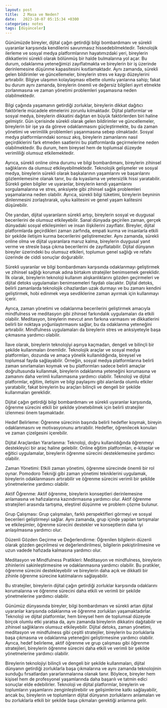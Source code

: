 ```yaml
---
layout: post
title:  2 Masa ve Neden?
date:   2023-10-07 05:15:34 +0300
categories: notes
tags: [düşünceler]
---
```


Günümüzde bireyler, dijital çağın getirdiği bilgi bombardımanı ve sürekli uyaranlar karşısında kendilerini savunmasız hissedebilmektedir. Teknolojik ilerleme ve sosyal medya platformlarının hayatımızdaki yeri, bireylerin dikkatlerini sürekli olarak bölünmüş bir halde bulmalarına yol açar. Bu durum, odaklanma yeteneğimizi zayıflatmakta ve bireylerin bir iş üzerinde derinlemesine düşünme kapasitesini kısıtlamaktadır. Aynı zamanda, sürekli gelen bildirimler ve güncellemeler, bireylerin stres ve kaygı düzeylerini artırabilir. Bilgiye ulaşımın kolaylaşması elbette olumlu yanlarına sahip; fakat bu durum aynı zamanda, bireylerin önemli ve değersiz bilgileri ayırt etmekte zorlanmasına ve zaman yönetimi problemleri yaşamasına neden olabilmektedir.

Bilgi çağında yaşamanın getirdiği zorluklar, bireylerin dikkat dağıtıcı faktörlerle mücadele etmelerini zorunlu kılmaktadır. Dijital platformlar ve sosyal medya, bireylerin dikkatini dağıtan en büyük faktörlerden biri haline gelmiştir. Gün içerisinde sürekli olarak gelen bildirimler ve güncellemeler, bireylerin bir işe ya da göreve odaklanmasını güçleştirmekte, bu da zaman yönetimi ve verimlilik problemleri yaşanmasına sebep olmaktadır. Sosyal medya platformlarındaki sonsuz akış, bireylerin zamanlarını nasıl geçirdiklerini fark etmeden saatlerini bu platformlarda geçirmelerine neden olabilmektedir. Bu durum, hem bireysel hem de toplumsal düzeyde verimliliği olumsuz etkilemektedir.

Ayrıca, sürekli online olma durumu ve bilgi bombardımanı, bireylerin zihinsel sağlıklarını da olumsuz etkileyebilmektedir. Teknolojik gelişmeler ve sosyal medya, bireylerin sürekli olarak başkalarının yaşamlarını ve başarılarını gözlemlemesine olanak tanır, bu da kıyaslama ve yetersizlik hissi yaratabilir. Sürekli gelen bilgiler ve uyaranlar, bireylerin kendi yaşamlarını sorgulamalarına ve stres, anksiyete gibi zihinsel sağlık problemleri yaşamalarına neden olabilir. Ayrıca, sürekli bilgi tüketimi, bireylerin beyninin dinlenmesini zorlaştırarak, uyku kalitesini ve genel yaşam kalitesini düşürebilir.

Öte yandan, dijital uyaranların sürekli artışı, bireylerin sosyal ve duygusal becerilerini de olumsuz etkileyebilir. Sanal dünyada geçirilen zaman, gerçek dünyadaki sosyal etkileşimleri ve insan ilişkilerini zayıflatır. Bireyler, dijital platformlarda geçirdikleri zaman zarfında, empati kurma ve insanlarla etkili bir şekilde iletişim kurma becerilerini geliştiremezler. Aynı zamanda, sürekli online olma ve dijital uyaranlara maruz kalma, bireylerin duygusal yanıt verme ve stresle başa çıkma becerilerini de zayıflatabilir. Dijital dünyanın bireyler üzerindeki bu olumsuz etkileri, toplumun genel sağlığı ve refahı üzerinde de ciddi sonuçlar doğurabilir.

Sürekli uyaranlar ve bilgi bombardımanı karşısında odaklanmayı geliştirmek ve zihinsel sağlığı korumak adına birtakım stratejiler benimsemek gereklidir. İlk olarak, bireylerin teknoloji kullanım alışkanlıklarını gözden geçirmeleri ve dijital detoks uygulamaları benimsemeleri faydalı olacaktır. Dijital detoks, belirli zamanlarda teknolojik cihazlardan uzak durmayı ve bu zamanı kendini geliştirmek, hobi edinmek veya sevdiklerine zaman ayırmak için kullanmayı içerir.

Ayrıca, zaman yönetimi ve odaklanma becerilerini geliştirmek amacıyla mindfulness ve meditasyon gibi zihinsel farkındalık uygulamaları da etkili olabilir. Meditasyon, bireylerin mevcut anın farkına varmasını ve dikkatlerini belirli bir noktaya yoğunlaştırmasını sağlar, bu da odaklanma yeteneğini artırabilir. Mindfulness uygulamaları da bireylerin stres ve anksiyeteyle başa çıkmasına yardımcı olabilir.

İlave olarak, bireylerin teknolojiyi aşırıya kaçmadan, dengeli ve bilinçli bir şekilde kullanmaları önemlidir. Teknolojik araçlar ve sosyal medya platformları, dozunda ve amaca yönelik kullanıldığında, bireysel ve toplumsal fayda sağlayabilir. Örneğin, sosyal medya platformlarına belirli zaman sınırlamaları koymak ve bu platformları sadece belirli amaçlar doğrultusunda kullanmak, bireylerin odaklanma yeteneğini korumasına ve zamanını daha verimli kullanmasına yardımcı olabilir. Teknoloji ve dijital platformlar, eğitim, iletişim ve bilgi paylaşımı gibi alanlarda olumlu etkiler yaratabilir, fakat bireylerin bu araçları bilinçli ve dengeli bir şekilde kullanmaları gereklidir.

Dijital çağın getirdiği bilgi bombardımanı ve sürekli uyaranlar karşısında, öğrenme sürecini etkili bir şekilde yönetebilmek için belirli stratejiler izlenmesi önem taşımaktadır.

Hedef Belirleme: Öğrenme sürecinin başında belirli hedefler koymak, bireyin odaklanmasını ve motivasyonunu artırabilir. Hedefler, öğrenilecek konuları ve zaman çizelgesini içerebilir.

Dijital Araçlardan Yararlanma: Teknoloji, doğru kullanıldığında öğrenmeyi destekleyici bir araç haline gelebilir. Online eğitim platformları, e-kitaplar ve eğitici uygulamalar, bireylerin öğrenme sürecini desteklemesine yardımcı olabilir.

Zaman Yönetimi: Etkili zaman yönetimi, öğrenme sürecinde önemli bir rol oynar. Pomodoro Tekniği gibi zaman yönetimi tekniklerini uygulamak, bireylerin odaklanmasını artırabilir ve öğrenme sürecini verimli bir şekilde yönetmelerine yardımcı olabilir.

Aktif Öğrenme: Aktif öğrenme, bireylerin konseptleri derinlemesine anlamasına ve hafızalarına kazındırmasına yardımcı olur. Aktif öğrenme stratejileri arasında tartışma, eleştirel düşünme ve problem çözme bulunur.

Grup Çalışması: Grup çalışmaları, farklı perspektifleri görmeyi ve sosyal becerileri geliştirmeyi sağlar. Aynı zamanda, grup içinde yapılan tartışmalar ve etkileşimler, öğrenme sürecini destekler ve konseptlerin daha iyi anlaşılmasına yardımcı olur.

Düzenli Gözden Geçirme ve Değerlendirme: Öğrenilen bilgilerin düzenli olarak gözden geçirilmesi ve değerlendirilmesi, bilgilerin pekiştirilmesine ve uzun vadede hafızada kalmasına yardımcı olur.

Meditasyon ve Mindfulness Pratikleri: Meditasyon ve mindfulness, bireylerin zihinlerini sakinleştirmesine ve odaklanmasına yardımcı olabilir. Bu pratikler, öğrenme sürecini destekleyebilir ve bireylerin daha açık ve dikkatli bir zihinle öğrenme sürecine katılmalarını sağlayabilir.

Bu stratejiler, bireylerin dijital çağın getirdiği zorluklar karşısında odaklarını korumalarına ve öğrenme sürecini daha etkili ve verimli bir şekilde yönetmelerine yardımcı olabilir.

Günümüz dünyasında bireyler, bilgi bombardımanı ve sürekli artan dijital uyaranlar karşısında odaklanma ve öğrenme zorlukları yaşamaktadırlar. Teknoloji ve dijital platformlar, hem bireysel hem de toplumsal düzeyde birçok olumlu etki yaratsa da, aynı zamanda bireylerin dikkatini dağıtabilir ve zihinsel sağlıklarını olumsuz etkileyebilir. Dijital detoks, zaman yönetimi, meditasyon ve mindfulness gibi çeşitli stratejiler, bireylerin bu zorluklarla başa çıkmasına ve odaklanma yeteneğini geliştirmesine yardımcı olabilir. Ayrıca, hedef belirleme, aktif öğrenme ve grup çalışması gibi öğrenme stratejileri, bireylerin öğrenme sürecini daha etkili ve verimli bir şekilde yönetmelerine yardımcı olabilir.

Bireylerin teknolojiyi bilinçli ve dengeli bir şekilde kullanmaları, dijital dünyanın getirdiği zorluklarla başa çıkmalarına ve aynı zamanda teknolojinin sunduğu fırsatlardan yararlanmalarına olanak tanır. Böylece, bireyler hem kişisel hem de profesyonel yaşamlarında daha başarılı ve tatmin edici sonuçlar elde edebilirler. Teknoloji ve dijital platformlar, bireylerin ve toplumların yaşamlarını zenginleştirebilir ve gelişimlerine katkı sağlayabilir, ancak bu, bireylerin ve toplumların dijital dünyanın zorluklarını anlamaları ve bu zorluklarla etkili bir şekilde başa çıkmaları gerektiği anlamına gelir.
